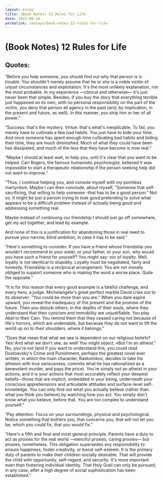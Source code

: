 ```yaml
---
layout: essay
title: (Book Notes) 12 Rules for Life
date: 2022-08-14
permalink: /essays/book-notes-12-rules-for-life
---
```


# (Book Notes) 12 Rules for Life

## Quotes:  

“Before you help someone, you should find out why that person is in trouble. You shouldn't merely assume that he or she is a noble victim of unjust circumstances and exploitation. It's the most unlikely explanation, not the most probable. In my experience —clinical and otherwise— it's just never been that simple. Besides, if you buy the story that everything terrible just happened on its own, with no personal responsibility on the part of the victim, you deny that person all agency in the past (and, by implication, in the present and future, as well). In this manner, you strip him or her of all power.”

“Success: that's the mystery. Virtue: that's what's inexplicable. To fail, you merely have to cultivate a few bad habits. You just have to bide your time. And once someone has spent enough time cultivating bad habits and biding their time, they are much diminished. Much of what they could have been has dissipated, and much of the less that they have become is now real.”

“Maybe I should at least wait, to help you, until it's clear that you want to be helped. Carl Rogers, the famous humanistic psychologist, believed it was impossible to start a therapeutic relationship if the person seeking help did not want to improve.”  

“Thus, I continue helping you, and console myself with my pointless martyrdom. Maybe I can then conclude, about myself, "Someone that self-sacrificing, that willing to help someone -that has to be a good person." Not so. It might be just a person trying to look good pretending to solve what appears to be a difficult problem instead of actually being good and addressing something real.  

Maybe instead of continuing our friendship I should just go off somewhere, get my act together, and lead by example.

And none of this is a justification for abandoning those in real need to pursue your narrow, blind ambition, in case it has to be said.”

“Here's something to consider: If you have a friend whose friendship you wouldn't recommend to your sister, or your father, or your son, why would you have such a friend for yourself? You might say: our of loyalty. Well, loyalty is not identical to stupidity. Loyalty must be negotiated, fairly and honestly. Friendship is a reciprocal arrangement. You are not morally obliged to support someone who is making the word a worse place. Quite the opposite.”  

“It is for this reason that every good example is a fateful challenge, and every hero, a judge. Michelangelo's great perfect marble David cries out to its observer: "You could be more than you are." When you dare aspire upward, you reveal the inadequacy of the present and the promise of the future. Then you disturb others, in the depths of their souls, where they understand that their cynicism and immobility are unjustifiable. You play Abel to their Cain. You remind them that they ceased caring not because of life's horrors, which are undeniable, but because they do not want to lift the world up on to their shoulders, where it belongs.”  

“Does that mean that what we see is dependent on our religious beliefs? Yes! And what we don't see, as well! You might object, «But I'm an atheist." No, you're not (and if you want to understand this, you could read Dostoevsky's Crime and Punishment, perhaps the greatest novel ever written, in which the main character, Raskolnikov, decides to take his atheism with true seriousness, commits what he has rationalized as a benevolent murder, and pays the price). You're simply not an atheist in your actions, and it is your actions that most accurately reflect your deepest beliefs--those that are implicit, embedded in your being, underneath your conscious apprehensions and articulable attitudes and surface-level self-knowledge. You can only find out what you actually believe (rather than what you think you believe) by watching how you act. You simply don't know what you believe, before that. You are too complex to understand yourself.”  

“Pay attention. Focus on your surroundings, physical and psychological. Notice something that bothers you, that concerns you, that will not let you be, which you could fix, that you would fix.”  

“Here's a fifth and final and most general principle. Parents have a duty to act as proxies for the real world —merciful proxies, caring proxies— but proxies, nonetheless. This obligation supersedes any responsibility to ensure happiness, foster creativity, or boost self-esteem. It is the primary duty of parents to make their children socially desirable. That will provide the child with opportunity, self-regard, and security. It's more important even than fostering individual identity. That Holy Grail can only be pursued, in any case, after a high degree of social sophistication has been established.”